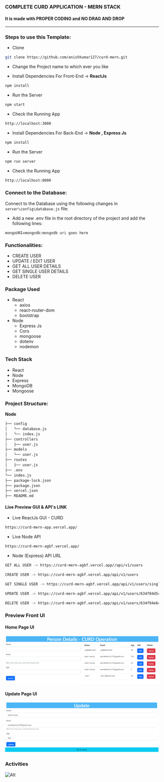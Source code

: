 ### COMPLETE CURD APPLICATION - MERN STACK

#### It is made with PROPER CODING and NO DRAG AND DROP
---------------------------------------------------------------------------------------------------------- 

### Steps to use this Template:

- Clone 

```bash
git clone https://github.com/anishkumar127/curd-mern.git
```

- Change the Project name to which ever you like

- Install Dependencies For Front-End -> **ReactJs**

```bash
npm install
```

- Run the Server

```bash
npm start
```

- Check the Running App

```bash
http://localhost:3000
```

- Install Dependencies For Back-End -> **Node , Express Js**

```bash
npm install
```

- Run the Server

```bash
npm run server
```

- Check the Running App

```bash
http://localhost:8000
```

### Connect to the Database:

Connect to the Database using the following changes in `server\config\database.js` file:

- Add a new .env file in the root directory of the project and add the following lines:

```env
mongoURI=mongodb:mongodb uri goes here
```

### Functionalities:

- CREATE USER
- UPDATE / EDIT USER 
- GET ALL USER DETAILS
- GET SINGLE USER DETAILS
- DELETE USER 

### Package Used

- React
  - axios
  - react-router-dom
  - bootstrap
- Node
  - Express Js
  - Cors
  - mongoose
  - dotenv
  - nodemon

### Tech Stack

- React
- Node
- Express
- MongoDB
- Mongoose

### Project Structure:

**Node**
```bash
├── config
│   └── database.js
│   └── index.js
├── controllers
│   ├── user.js
├── models
│   └── user.js
├── routes
│   ├── user.js
├── .env
└── index.js
├── package-lock.json
├── package.json
├── vercel.json
├── README.md
```

#### Live Preview GUI & API's LINK 

- Live ReactJs GUI - CURD 
```bash
https://curd-mern-app.vercel.app/
```

- Live Node API
  
```bash
https://curd-mern-agbf.vercel.app/ 
```
<!-- [API URL :- ](https://curd-mern-agbf.vercel.app/) -->
<!-- https://curd-mern-agbf.vercel.app/   // api hosted. -->
- Node (Express) API URL
```bash
GET ALL USER -> https://curd-mern-agbf.vercel.app//api/v1/users
```
<!-- **GET ALL USER** **:-**  https://curd-mern-agbf.vercel.app//api/v1/users -->

```bash
CREATE USER -> https://curd-mern-agbf.vercel.app/api/v1/users
```

<!-- **CREATE USER** **:-** https://curd-mern-agbf.vercel.app/api/v1/users -->

```bash
GET SINGLE USER -> https://curd-mern-agbf.vercel.app/api/v1/users/single/634f04d54b08a01217883301
```

<!-- **GET SINGLE USER :-** https://curd-mern-agbf.vercel.app/api/v1/users/single/634f04d54b08a01217883301 -->

```bash
UPDATE USER -> https://curd-mern-agbf.vercel.app/api/v1/users/634f04d54b08a01217883301
```

<!-- **UPDATE USER :-** https://curd-mern-agbf.vercel.app/api/v1/users/634f04d54b08a01217883301 -->

```bash
DELETE USER -> https://curd-mern-agbf.vercel.app/api/v1/users/634f04e64b08a0121788330a
```

<!-- **DELETE USER :-** https://curd-mern-agbf.vercel.app/api/v1/users/634f04e64b08a0121788330a -->



<!-- [FRONT END LINK :- ](https://curd-mern-app.vercel.app/) -->
<!-- https://curd-mern-app.vercel.app/  // front end hosted. -->


### Preview Front UI

#### Home Page UI
![Home Page Preview](./client/public//image/Home_page_UI.png "Person Details Preview")

#### Update Page UI

![Home Page Preview](/client/public//image/Update_user_UI.png "Person Details Preview")


### Activities

![Alt](https://repobeats.axiom.co/api/embed/226c149825e2f585bb69ed23d9223713cab0080e.svg "Repobeats analytics image")